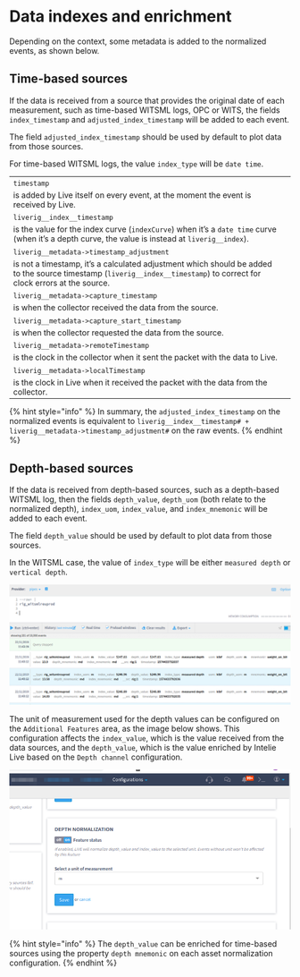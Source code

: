 # Data indexes and enrichment

Depending on the context, some metadata is added to the normalized events, as shown below.

## Time-based sources

If the data is received from a source that provides the original date of each measurement, such as time-based WITSML logs, OPC or WITS, the fields `index_timestamp` and `adjusted_index_timestamp` will be added to each event.

The field `adjusted_index_timestamp` should be used by default to plot data from those sources.

For time-based WITSML logs, the value `index_type` will be `date time`.

|                                                                                                                                                                         |   |
| ----------------------------------------------------------------------------------------------------------------------------------------------------------------------- | - |
| `timestamp`                                                                                                                                                             |   |
| is added by Live itself on every event, at the moment the event is received by Live.                                                                                    |   |
| `liverig__index__timestamp`                                                                                                                                             |   |
| is the value for the index curve (`indexCurve`) when it’s a `date time` curve (when it’s a depth curve, the value is instead at `liverig__index`).                      |   |
| `liverig__metadata->timestamp_adjustment`                                                                                                                               |   |
| is not a timestamp, it’s a calculated adjustment which should be added to the source timestamp (`liverig__index__timestamp`) to correct for clock errors at the source. |   |
| `liverig__metadata->capture_timestamp`                                                                                                                                  |   |
| is when the collector received the data from the source.                                                                                                                |   |
| `liverig__metadata->capture_start_timestamp`                                                                                                                            |   |
| is when the collector requested the data from the source.                                                                                                               |   |
| `liverig__metadata->remoteTimestamp`                                                                                                                                    |   |
| is the clock in the collector when it sent the packet with the data to Live.                                                                                            |   |
| `liverig__metadata->localTimestamp`                                                                                                                                     |   |
| is the clock in Live when it received the packet with the data from the collector.                                                                                      |   |

{% hint style="info" %}
In summary, the `adjusted_index_timestamp` on the normalized events is equivalent to `liverig__index__timestamp# + liverig__metadata->timestamp_adjustment#` on the raw events.
{% endhint %}

## Depth-based sources

If the data is received from depth-based sources, such as a depth-based WITSML log, then the fields `depth_value`, `depth_uom` (both relate to the normalized depth), `index_uom`, `index_value`, and `index_mnemonic` will be added to each event.

The field `depth_value` should be used by default to plot data from those sources.

In the WITSML case, the value of `index_type` will be either `measured depth` or `vertical depth`.

![Example of data normalized from a depth-based WITSML log](<../../.gitbook/assets/image (205).png>)

The unit of measurement used for the depth values can be configured on the `Additional Features` area, as the image below shows. This configuration affects the `index_value`, which is the value received from the data sources, and the `depth_value`, which is the value enriched by Intelie Live based on the `Depth channel` configuration.

![Example of selection of the depth unit of measurement](<../../.gitbook/assets/image (14).png>)

{% hint style="info" %}
The `depth_value` can be enriched for time-based sources using the property `depth mnemonic` on each asset normalization configuration.
{% endhint %}

